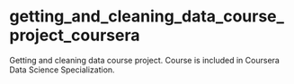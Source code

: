 # getting_and_cleaning_data_course_project_coursera
Getting and cleaning data course project. Course is included in Coursera Data Science Specialization.
